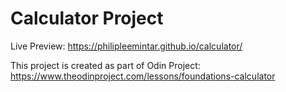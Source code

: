# Calculator Project
Live Preview: https://philipleemintar.github.io/calculator/

This project is created as part of Odin Project: https://www.theodinproject.com/lessons/foundations-calculator
